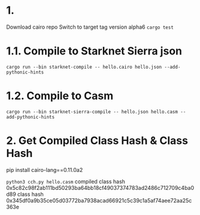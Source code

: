 # 1.

Download cairo repo
Switch to target tag version alpha6
`cargo test`

# 1.1. Compile to Starknet Sierra json

`cargo run --bin starknet-compile -- hello.cairo hello.json --add-pythonic-hints`

# 1.2. Compile to Casm

`cargo run --bin starknet-sierra-compile -- hello.json hello.casm --add-pythonic-hints`

# 2. Get Compiled Class Hash & Class Hash

pip install cairo-lang==0.11.0a2

`python3 cch.py hello.casm`
compiled class hash
0x5c82c98f2ab111bd50293ba64bb18cf49037374783ad2486c712709c4ba0d89
class hash
0x345df0a9b35ce05d03772ba7938acad66921c5c39c1a5af74aee72aa25c363e
